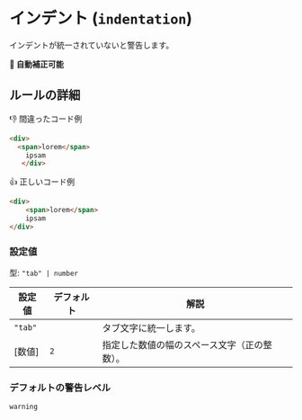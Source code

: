 # インデント (`indentation`)

インデントが統一されていないと警告します。

**🔧 自動補正可能**

## ルールの詳細

👎 間違ったコード例

<!-- prettier-ignore-start -->
```html
<div>
  <span>lorem</span>
	ipsam
   </div>
```
<!-- prettier-ignore-end -->

<!-- prettier-ignore-start -->
👍 正しいコード例

<!-- prettier-ignore-start -->
```html
<div>
	<span>lorem</span>
	ipsam
</div>
```
<!-- prettier-ignore-end -->

### 設定値

型: `"tab" | number`

| 設定値  | デフォルト | 解説                                         |
| ------- | ---------- | -------------------------------------------- |
| `"tab"` |            | タブ文字に統一します。                       |
| [数値]  | `2`        | 指定した数値の幅のスペース文字（正の整数）。 |

### デフォルトの警告レベル

`warning`
